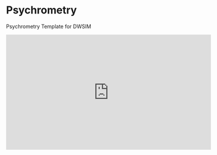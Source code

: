 # Psychrometry
 Psychrometry Template for DWSIM

<iframe width="560" height="315" src="https://www.youtube.com/embed/TZCO3faFQPs" title="YouTube video player" frameborder="0" allow="accelerometer; autoplay; clipboard-write; encrypted-media; gyroscope; picture-in-picture" allowfullscreen></iframe>
